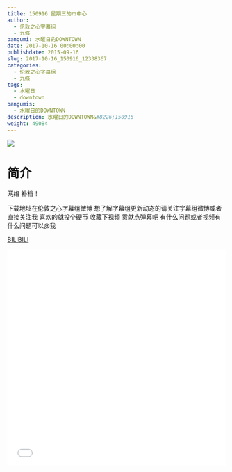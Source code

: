 ```yaml
---
title: 150916 星期三的市中心
author: 
  - 伦敦之心字幕组
  - 九條
bangumi: 水曜日的DOWNTOWN
date: 2017-10-16 00:00:00
publishdate: 2015-09-16
slug: 2017-10-16_150916_12338367
categories: 
  - 伦敦之心字幕组
  - 九條
tags: 
  - 水曜日
  - downtown
bangumis: 
  - 水曜日的DOWNTOWN
description: 水曜日的DOWNTOWN&#8226;150916
weight: 49084
---
```


![](https://i.imgur.com/HpATCir.png)

# 简介  
网络
补档！


下载地址在伦敦之心字幕组微博 想了解字幕组更新动态的请关注字幕组微博或者直接关注我 喜欢的就投个硬币 收藏下视频 贡献点弹幕吧
有什么问题或者视频有什么问题可以@我

  [BILIBILI](https://www.bilibili.com/video/av12338367/)


<div class="vcontainer">  <iframe class='video' src="//www.bilibili.com/blackboard/player.html?cid=20323710&aid=12338367" width="100%" height="500" frameborder="0" allowfullscreen="allowfullscreen"></iframe></div>
